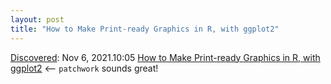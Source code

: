 ```yaml
---
layout: post
title: "How to Make Print-ready Graphics in R, with ggplot2"
---
```

[Discovered](http://rolandtanglao.com/2020/07/29/p1-blogthis-checkvist-list-links-to-blog/): Nov 6, 2021.10:05 [How to Make Print-ready Graphics in R, with ggplot2](https://flowingdata.com/2021/09/22/how-to-make-print-ready-graphics-in-r-with-ggplot2/)  <-- `patchwork` sounds great!
